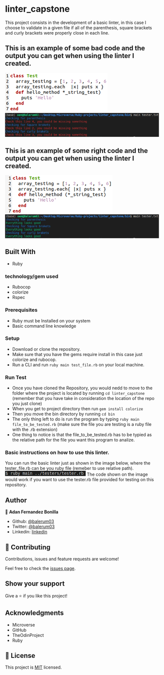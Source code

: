 # linter_capstone
This project consists in the development of a basic linter, in this case I choose to validate in a given file if all of the parenthesis, square brackets and curly brackets were properly close in each line.  

## This is an example of some bad code and the output you can get when using the linter I created.
![screenshot](media/bad_code.png)
![screenshot](media/result_badcode.png)

## This is an example of some right code and the output you can get when using the linter I created.
![screenshot](media/good_code.png)
![screenshot](media/result_goodcode.png)

## Built With

- Ruby

### technology/gem used
- Rubocop
- colorize
- Rspec

### Prerequisites

- Ruby must be Installed on your system
- Basic command line knowledge

### Setup

- Download or clone the repository.
- Make sure that you have the gems require install in this case just colorize and rubocop.
- Run a CLI and run `ruby main test_file.rb` on your local machine.

### Run Test

- Once you have cloned the Repository, you would nedd to move to the folder where the project is located by running  ``` cd linter_capstone ```
(remember that you have take in consideration the location of the repo you just clone)
- When you get to project directory then run  ``` gem install colorize ```
- Then you move the bin directory by running ``` cd bin ```
- The only thing left to do is run the program by typing ``` ruby main file_to_be_tested.rb ``` (make sure the file you are testing is a ruby file with the .rb extension)
- One thing to notice is that the file_to_be_tested.rb has to be typied as the relative path for the file you want this program to analize.

### Basic instructions on how to use this linter.
 You can run the basic linter just as shown in the image below, where the tester_file.rb can be you ruby file (remeber to use relative path).
![screenshot](media/how_to.png)
 The code shown on the image would work if you want to use the tester.rb file provided for testing on this repository.

## Author

👤 **Adan Fernandez Bonilla**

- Github: [@balerum03](https://github.com/balerum03)
- Twitter: [@balerum03](https://twitter.com/balerum03)
- Linkedin: [linkedin](https://www.linkedin.com/in/adan-fernandez-bonilla-4560831a5)

## 🤝 Contributing

Contributions, issues and feature requests are welcome!

Feel free to check the [issues page](https://github.com/balerum03/linter_capstone/issues).

## Show your support

Give a ⭐️ if you like this project!

## Acknowledgments

- Microverse
- GitHub
- TheOdinProject
- Ruby

## 📝 License


This project is [MIT](LICENSE) licensed.
